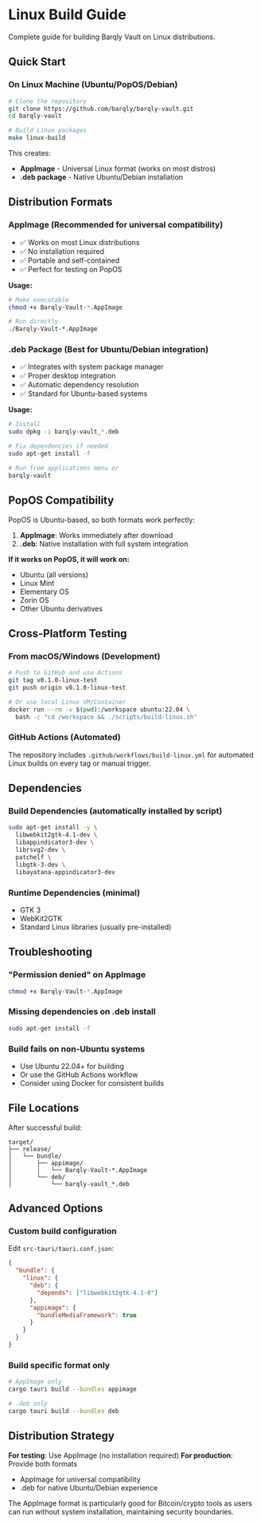 # Linux Build Guide

Complete guide for building Barqly Vault on Linux distributions.

## Quick Start

### On Linux Machine (Ubuntu/PopOS/Debian)

```bash
# Clone the repository
git clone https://github.com/barqly/barqly-vault.git
cd barqly-vault

# Build Linux packages
make linux-build
```

This creates:
- **AppImage** - Universal Linux format (works on most distros)
- **.deb package** - Native Ubuntu/Debian installation

## Distribution Formats

### AppImage (Recommended for universal compatibility)
- ✅ Works on most Linux distributions  
- ✅ No installation required
- ✅ Portable and self-contained
- ✅ Perfect for testing on PopOS

**Usage:**
```bash
# Make executable
chmod +x Barqly-Vault-*.AppImage

# Run directly
./Barqly-Vault-*.AppImage
```

### .deb Package (Best for Ubuntu/Debian integration)
- ✅ Integrates with system package manager
- ✅ Proper desktop integration
- ✅ Automatic dependency resolution
- ✅ Standard for Ubuntu-based systems

**Usage:**
```bash
# Install
sudo dpkg -i barqly-vault_*.deb

# Fix dependencies if needed
sudo apt-get install -f

# Run from applications menu or
barqly-vault
```

## PopOS Compatibility

PopOS is Ubuntu-based, so both formats work perfectly:

1. **AppImage**: Works immediately after download
2. **.deb**: Native installation with full system integration

**If it works on PopOS, it will work on:**
- Ubuntu (all versions)
- Linux Mint
- Elementary OS
- Zorin OS
- Other Ubuntu derivatives

## Cross-Platform Testing

### From macOS/Windows (Development)
```bash
# Push to GitHub and use Actions
git tag v0.1.0-linux-test
git push origin v0.1.0-linux-test

# Or use local Linux VM/Container
docker run --rm -v $(pwd):/workspace ubuntu:22.04 \
  bash -c "cd /workspace && ./scripts/build-linux.sh"
```

### GitHub Actions (Automated)
The repository includes `.github/workflows/build-linux.yml` for automated Linux builds on every tag or manual trigger.

## Dependencies

### Build Dependencies (automatically installed by script)
```bash
sudo apt-get install -y \
  libwebkit2gtk-4.1-dev \
  libappindicator3-dev \
  librsvg2-dev \
  patchelf \
  libgtk-3-dev \
  libayatana-appindicator3-dev
```

### Runtime Dependencies (minimal)
- GTK 3
- WebKit2GTK
- Standard Linux libraries (usually pre-installed)

## Troubleshooting

### "Permission denied" on AppImage
```bash
chmod +x Barqly-Vault-*.AppImage
```

### Missing dependencies on .deb install
```bash
sudo apt-get install -f
```

### Build fails on non-Ubuntu systems
- Use Ubuntu 22.04+ for building
- Or use the GitHub Actions workflow
- Consider using Docker for consistent builds

## File Locations

After successful build:
```
target/
├── release/
│   └── bundle/
│       ├── appimage/
│       │   └── Barqly-Vault-*.AppImage
│       └── deb/
│           └── barqly-vault_*.deb
```

## Advanced Options

### Custom build configuration
Edit `src-tauri/tauri.conf.json`:
```json
{
  "bundle": {
    "linux": {
      "deb": {
        "depends": ["libwebkit2gtk-4.1-0"]
      },
      "appimage": {
        "bundleMediaFramework": true
      }
    }
  }
}
```

### Build specific format only
```bash
# AppImage only
cargo tauri build --bundles appimage

# .deb only  
cargo tauri build --bundles deb
```

## Distribution Strategy

**For testing**: Use AppImage (no installation required)
**For production**: Provide both formats
- AppImage for universal compatibility  
- .deb for native Ubuntu/Debian experience

The AppImage format is particularly good for Bitcoin/crypto tools as users can run without system installation, maintaining security boundaries.